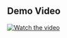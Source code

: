 ## Demo Video

[![Watch the video](https://img.youtube.com/vi/sQE-k78_au8/0.jpg)](https://youtu.be/sQE-k78_au8)
